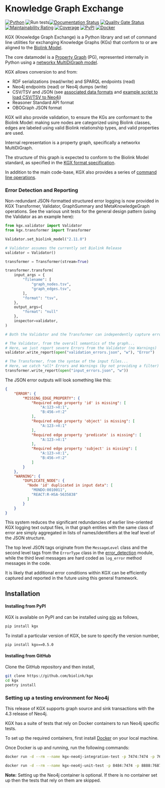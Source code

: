 # Knowledge Graph Exchange

[![Python](https://img.shields.io/badge/python-3.9+-blue.svg)]()
![Run tests](https://github.com/biolink/kgx/workflows/Run%20tests/badge.svg)[![Documentation Status](https://readthedocs.org/projects/kgx/badge/?version=latest)](https://kgx.readthedocs.io/en/latest/?badge=latest)
[![Quality Gate Status](https://sonarcloud.io/api/project_badges/measure?project=biolink_kgx&metric=alert_status)](https://sonarcloud.io/dashboard?id=biolink_kgx)
[![Maintainability Rating](https://sonarcloud.io/api/project_badges/measure?project=biolink_kgx&metric=sqale_rating)](https://sonarcloud.io/dashboard?id=biolink_kgx)
[![Coverage](https://sonarcloud.io/api/project_badges/measure?project=biolink_kgx&metric=coverage)](https://sonarcloud.io/dashboard?id=biolink_kgx)
[![PyPI](https://img.shields.io/pypi/v/kgx)](https://img.shields.io/pypi/v/kgx)
[![Docker](https://img.shields.io/static/v1?label=Docker&message=biolink/kgx:latest&color=orange&logo=docker)](https://hub.docker.com/r/biolink/kgx)

KGX (Knowledge Graph Exchange) is a Python library and set of command line utilities for exchanging
Knowledge Graphs (KGs) that conform to or are aligned to the [Biolink Model](https://biolink.github.io/biolink-model/).

The core datamodel is a [Property Graph](https://neo4j.com/developer/graph-database/) (PG), represented
internally in Python using a [networkx MultiDiGraph model](https://networkx.github.io/documentation/stable/reference/classes/generated/networkx.MultiDiGraph.edges.html).

KGX allows conversion to and from:

 * RDF serializations (read/write) and SPARQL endpoints (read)
 * Neo4j endpoints (read) or Neo4j dumps (write)
 * CSV/TSV and JSON (see [associated data formats](./data-preparation.md) and [example script to load CSV/TSV to Neo4j](./examples/scripts/load_csv_to_neo4j.py))
 * Reasoner Standard API format
 * OBOGraph JSON format

KGX will also provide validation, to ensure the KGs are conformant to the Biolink Model: making sure nodes are
categorized using Biolink classes, edges are labeled using valid Biolink relationship types, and valid properties are used.

Internal representation is a property graph, specifically a networkx MultiDiGraph.

The structure of this graph is expected to conform to the Biolink Model standard, as specified in the [KGX format specification](specification/kgx-format.md).

In addition to the main code-base, KGX also provides a series of [command line operations](https://kgx.readthedocs.io/en/latest/examples.html#using-kgx-cli).

### Error Detection and Reporting

Non-redundant JSON-formatted structured error logging is now provided in KGX Transformer, Validator, GraphSummary and MetaKnowledgeGraph operations.  See the various unit tests for the general design pattern (using the Validator as an example here):

```python
from kgx.validator import Validator
from kgx.transformer import Transformer

Validator.set_biolink_model("2.11.0")

# Validator assumes the currently set Biolink Release
validator = Validator()

transformer = Transformer(stream=True)

transformer.transform(
    input_args = {
        "filename": [
            "graph_nodes.tsv",
            "graph_edges.tsv",
        ],
        "format": "tsv",
    },
    output_args={
        "format": "null"
    },
    inspector=validator,
)

# Both the Validator and the Transformer can independently capture errors

# The Validator, from the overall semantics of the graph...
# Here, we just report severe Errors from the Validator (no Warnings)
validator.write_report(open("validation_errors.json", "w"), "Error")

# The Transformer, from the syntax of the input files... 
# Here, we catch *all* Errors and Warnings (by not providing a filter)
transformer.write_report(open("input_errors.json", "w"))
```

The JSON error outputs will look something like this:

```json
{
    "ERROR": {
        "MISSING_EDGE_PROPERTY": {
            "Required edge property 'id' is missing": [
                "A:123->X:1",
                "B:456->Y:2"
            ],
            "Required edge property 'object' is missing": [
                "A:123->X:1"
            ],
            "Required edge property 'predicate' is missing": [
                "A:123->X:1"
            ],
            "Required edge property 'subject' is missing": [
                "A:123->X:1",
                "B:456->Y:2"
            ]
        }
    },
    "WARNING": {
        "DUPLICATE_NODE": {
          "Node 'id' duplicated in input data": [
            "MONDO:0010011",
            "REACT:R-HSA-5635838"
          ]
        }
    }
}

```

This system reduces the significant redundancies of earlier line-oriented KGX  logging text output files, in that graph entities with the same class of error are simply aggregated in lists of names/identifiers at the leaf level of the JSON structure.

The top level JSON tags originate from the `MessageLevel` class and the second level tags from the `ErrorType` class in the [error_detection](kgx/error_detection.py) module, while the third level messages are hard coded as `log_error` method messages in the code.  

It is likely that additional error conditions within KGX can be efficiently captured and reported in the future using this general framework.

## Installation

#### Installing from PyPI

KGX is available on PyPI and can be installed using
[pip](https://pip.pypa.io/en/stable/installing/) as follows,

```bash
pip install kgx
```

To install a particular version of KGX, be sure to specify the version number,

```bash
pip install kgx==0.5.0
```

#### Installing from GitHub

Clone the GitHub repository and then install,

```bash
git clone https://github.com/biolink/kgx
cd kgx
poetry install
```

### Setting up a testing environment for Neo4j

This release of KGX supports graph source and sink transactions with the 4.3 release of Neo4j.

KGX has a suite of tests that rely on Docker containers to run Neo4j specific tests.

To set up the required containers, first install [Docker](https://docs.docker.com/get-docker/)
on your local machine.

Once Docker is up and running, run the following commands:

```bash
docker run -d --rm --name kgx-neo4j-integration-test -p 7474:7474 -p 7687:7687 --env NEO4J_AUTH=neo4j/test neo4j:4.3
```

```bash
docker run -d --rm --name kgx-neo4j-unit-test -p 8484:7474 -p 8888:7687 --env NEO4J_AUTH=neo4j/test neo4j:4.3
```

**Note:** Setting up the Neo4j container is optional. If there is no container set up
then the tests that rely on them are skipped.
